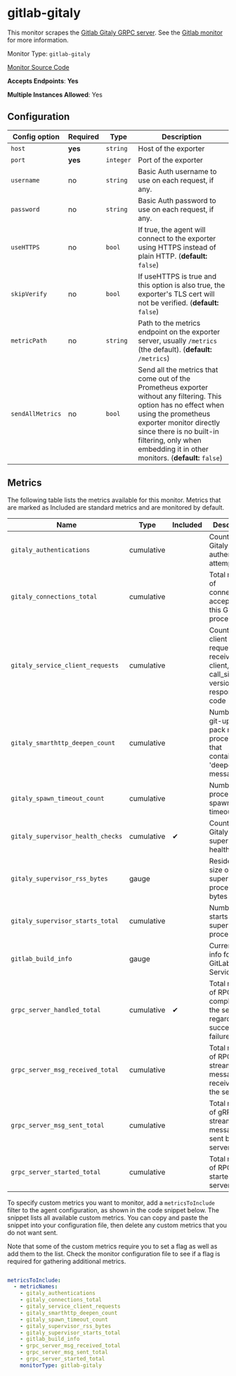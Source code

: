 <!--- GENERATED BY gomplate from scripts/docs/monitor-page.md.tmpl --->

# gitlab-gitaly

This monitor scrapes the [Gitlab Gitaly GRPC server](https://docs.gitlab.com/ee/administration/gitaly/).  See the [Gitlab monitor](gitlab.md) for more information.


Monitor Type: `gitlab-gitaly`

[Monitor Source Code](https://github.com/signalfx/signalfx-agent/tree/master/internal/monitors/gitlab)

**Accepts Endpoints**: **Yes**

**Multiple Instances Allowed**: Yes

## Configuration

| Config option | Required | Type | Description |
| --- | --- | --- | --- |
| `host` | **yes** | `string` | Host of the exporter |
| `port` | **yes** | `integer` | Port of the exporter |
| `username` | no | `string` | Basic Auth username to use on each request, if any. |
| `password` | no | `string` | Basic Auth password to use on each request, if any. |
| `useHTTPS` | no | `bool` | If true, the agent will connect to the exporter using HTTPS instead of plain HTTP. (**default:** `false`) |
| `skipVerify` | no | `bool` | If useHTTPS is true and this option is also true, the exporter's TLS cert will not be verified. (**default:** `false`) |
| `metricPath` | no | `string` | Path to the metrics endpoint on the exporter server, usually `/metrics` (the default). (**default:** `/metrics`) |
| `sendAllMetrics` | no | `bool` | Send all the metrics that come out of the Prometheus exporter without any filtering.  This option has no effect when using the prometheus exporter monitor directly since there is no built-in filtering, only when embedding it in other monitors. (**default:** `false`) |




## Metrics

The following table lists the metrics available for this monitor. Metrics that are marked as Included are standard metrics and are monitored by default.

| Name | Type | Included | Description |
| ---  | ---  | ---    | ---         |
| `gitaly_authentications` | cumulative |  | Counts of of Gitaly request authentication attempts |
| `gitaly_connections_total` | cumulative |  | Total number of connections accepted by this Gitaly process |
| `gitaly_service_client_requests` | cumulative |  | Counter of client requests received by client, call_site, auth version, and response code |
| `gitaly_smarthttp_deepen_count` | cumulative |  | Number of git-upload-pack requests processed that contained a 'deepen' message |
| `gitaly_spawn_timeout_count` | cumulative |  | Number of process spawn timeouts |
| `gitaly_supervisor_health_checks` | cumulative | ✔ | Count of Gitaly supervisor health checks |
| `gitaly_supervisor_rss_bytes` | gauge |  | Resident set size of supervised processes, in bytes |
| `gitaly_supervisor_starts_total` | cumulative |  | Number of starts of supervised processes |
| `gitlab_build_info` | gauge |  | Current build info for this GitLab Service |
| `grpc_server_handled_total` | cumulative | ✔ | Total number of RPCs completed on the server, regardless of success or failure |
| `grpc_server_msg_received_total` | cumulative |  | Total number of RPC stream messages received on the server |
| `grpc_server_msg_sent_total` | cumulative |  | Total number of gRPC stream messages sent by the server |
| `grpc_server_started_total` | cumulative |  | Total number of RPCs started on the server |


To specify custom metrics you want to monitor, add a `metricsToInclude` filter
to the agent configuration, as shown in the code snippet below. The snippet
lists all available custom metrics. You can copy and paste the snippet into
your configuration file, then delete any custom metrics that you do not want
sent.

Note that some of the custom metrics require you to set a flag as well as add
them to the list. Check the monitor configuration file to see if a flag is
required for gathering additional metrics.

```yaml

metricsToInclude:
  - metricNames:
    - gitaly_authentications
    - gitaly_connections_total
    - gitaly_service_client_requests
    - gitaly_smarthttp_deepen_count
    - gitaly_spawn_timeout_count
    - gitaly_supervisor_rss_bytes
    - gitaly_supervisor_starts_total
    - gitlab_build_info
    - grpc_server_msg_received_total
    - grpc_server_msg_sent_total
    - grpc_server_started_total
    monitorType: gitlab-gitaly
```




